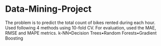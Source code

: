# Data-Mining-Project
The problem is to predict the total count of bikes rented during each hour. Used following 4 methods using 10-fold CV. For evaluation, used the MAE, RMSE and MAPE metrics.
k-NN•Decision Trees•Random Forests•Gradient Boosting
